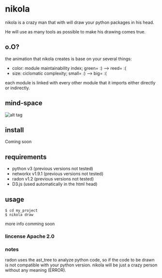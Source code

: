 # nikola
nikola is a crazy man that with will draw your python packages in his head.

He will use as many tools as possible to make his drawing comes true.

## o.O?
the animation that nikola creates is base on your several things:
* color: module maintainability index; green= :) --> reed= :(
* size: ciclomatic complexity; small= :) --> big= :(

each module is linked with every other module that it imports either directly or indirectly.

## mind-space
![alt tag](https://raw.github.com/carocad/nikola/master/radon_art.png)

## install
Coming soon

## requirements
* python v3 (previous versions not tested)
* networkx v1.9.1 (previous versions not tested)
* radon v1.2 (previous versions not tested)
* D3.js (used automatically in the html head)

## usage
```
$ cd my_project
$ nikola draw
```
more info comming soon

### lincense Apache 2.0

### notes
radon uses the ast_tree to analyze python code, so if the code to be drawn is not compatible with your python version. nikola will be just a crazy person without any meaning (ERROR).


